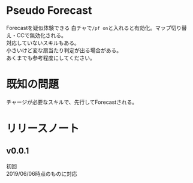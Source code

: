 # Pseudo Forecast
Forecastを疑似体験できる
白チャで`/pf on`と入れると有効化。マップ切り替え・CCで無効化される。    
対応していないスキルもある。   
小さいけど変な扇当たり判定が出る場合がある。  
あくまでも参考程度にしてください。  
# 既知の問題
チャージが必要なスキルで、先行してForecastされる。
# リリースノート

## v0.0.1
初回  
2019/06/06時点のものに対応
